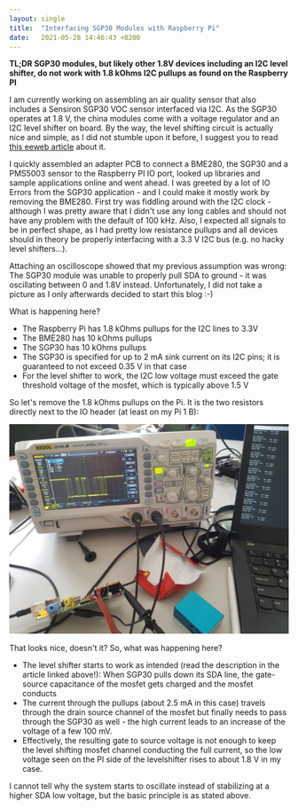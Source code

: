 ```yaml
---
layout: single
title:  "Interfacing SGP30 Modules with Raspberry Pi"
date:   2021-05-28 14:46:43 +0200
---
```

**TL;DR SGP30 modules, but likely other 1.8V devices including an I2C level shifter, do not work with 1.8 kOhms I2C pullups as found on the Raspberry PI**

I am currently working on assembling an air quality sensor that also includes a Sensiron SGP30 VOC sensor interfaced via I2C.
As the SGP30 operates at 1.8 V, the china modules come with a voltage regulator and an I2C level shifter on board.
By the way, the level shifting circuit is actually nice and simple, as I did not stumble upon it before, I suggest you to read [this eeweb article](https://www.eeweb.com/level-shifting-techniques-in-i2c-bus-design/) about it.

I quickly assembled an adapter PCB to connect a BME280, the SGP30 and a PMS5003 sensor to the Raspberry PI IO port, looked up libraries and sample applications online and went ahead.
I was greeted by a lot of IO Errors from the SGP30 application - and I could make it mostly work by removing the BME280.
First try was fiddling around with the I2C clock - although I was pretty aware that I didn't use any long cables and should not have any problem with the default of 100 kHz. Also, I expected all signals to be in perfect shape, as I had pretty low resistance pullups and all devices should in theory be properly interfacing with a 3.3 V I2C bus (e.g. no hacky level shifters...).

Attaching an oscilloscope showed that my previous assumption was wrong: The SGP30 module was unable to properly pull SDA to ground - it was oscillating between 0 and 1.8V instead.
Unfortunately, I did not take a picture as I only afterwards decided to start this blog :-)

What is happening here?

* The Raspberry Pi has 1.8 kOhms pullups for the I2C lines to 3.3V
* The BME280 has 10 kOhms pullups
* The SGP30 has 10 kOhms pullups
* The SGP30 is specified for up to 2 mA sink current on its I2C pins; it is guaranteed to not exceed 0.35 V in that case
* For the level shifter to work, the I2C low voltage must exceed the gate threshold voltage of the mosfet, which is typically above 1.5 V

So let's remove the 1.8 kOhms pullups on the Pi. It is the two resistors directly next to the IO header (at least on my Pi 1 B):

![I2C data line with higher pullup resistance](/assets/sgp30_pi_working.jpg)

That looks nice, doesn't it? So, what was happening here?

* The level shifter starts to work as intended (read the description in the article linked above!): When SGP30 pulls down its SDA line, the gate-source capacitance of the mosfet gets charged and the mosfet conducts
* The current through the pullups (about 2.5 mA in this case) travels through the drain source channel of the mosfet but finally needs to pass through the SGP30 as well - the high current leads to an increase of the voltage of a few 100 mV.
* Effectively, the resulting gate to source voltage is not enough to keep the level shifting mosfet channel conducting the full current, so the low voltage seen on the PI side of the levelshifter rises to about 1.8 V in my case.

I cannot tell why the system starts to oscillate instead of stabilizing at a higher SDA low voltage, but the basic principle is as stated above.

